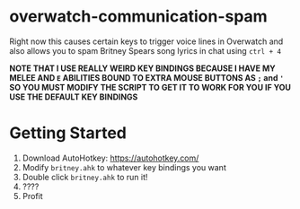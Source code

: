 # overwatch-communication-spam

Right now this causes certain keys to trigger voice lines in Overwatch and also allows you to spam Britney Spears song lyrics in chat using `ctrl + 4`

**NOTE THAT I USE REALLY WEIRD KEY BINDINGS BECAUSE I HAVE MY MELEE AND `E` ABILITIES BOUND TO EXTRA MOUSE BUTTONS AS `;` and `'` SO YOU MUST MODIFY THE SCRIPT TO GET IT TO WORK FOR YOU IF YOU USE THE DEFAULT KEY BINDINGS**

# Getting Started
1) Download AutoHotkey: https://autohotkey.com/
2) Modify `britney.ahk` to whatever key bindings you want
3) Double click `britney.ahk` to run it!
4) ????
5) Profit
